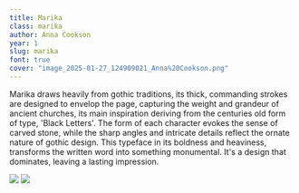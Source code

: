```yaml
---
title: Marika
class: marika
author: Anna Cookson
year: 1
slug: marika
font: true
cover: "image_2025-01-27_124909021_Anna%20Cookson.png"
---
```


Marika draws heavily from gothic traditions, its thick, commanding strokes are designed to envelop the page, capturing the weight and grandeur of ancient churches, its main inspiration deriving from the centuries old form of type, 'Black Letters'. The form of each character evokes the sense of carved stone, while the sharp angles and intricate details reflect the ornate nature of gothic design. This typeface in its boldness and heaviness, transforms the written word into something monumental. It's a design that dominates, leaving a lasting impression.

![](/images/image_2025-01-27_124909021_Anna%20Cookson.png)
![](/images/church%20image_Anna%20Cookson.jpg)
